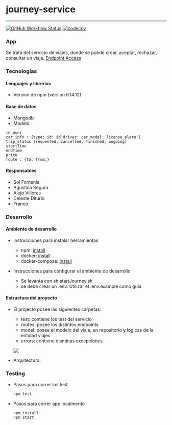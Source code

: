 # journey-service
---
[![GitHub Workflow Status](https://github.com/Fifiuba/journey-service/actions/workflows/node.js.yml/badge.svg?event=push)](https://github.com/Fifiuba/journey-service/commits/develop)
[![codecov](https://codecov.io/gh/Fifiuba/journey-service/branch/develop/graph/badge.svg?token=dJ20t7hz7j)](https://app.codecov.io/gh/Fifiuba/journey-service/tree/develop)


### App
Se trata del servicio de viajes, donde se puede crear, aceptar, rechazar, consultar un viaje.
[Endpoint Access](https://journey-service-solfonte.cloud.okteto.net/docs)

### Tecnologias

#### Lenguajes y librerias
* Version de npm (version 6.14.12)

#### Base de datos

* Mongodb 
* Modelo

```javascrip 
id_user
car_info : {type: id: id_driver: car_model: license_plate:}
trip_status (requested, cancelled, finished, ongoing)
startTime
endTime
price
route : {to: from:}
```

#### Responsables

* Sol Fontenla 
* Agustina Segura
* Alejo Villores
* Celeste Diturio
* Franco 

### Desarrollo

#### Ambiente de desarrollo

* Instrucciones para instalar herramientas
    * npm: [install](https://docs.npmjs.com/downloading-and-installing-node-js-and-npm)
    * docker: [install](https://docs.docker.com/engine/install/)
    * docker-compose: [install](https://docs.docker.com/compose/install/)

* Instrucciones para configurar el ambiente de desarrollo
    * Se levanta con sh.startJourney.sh
    * se debe crear un .env. Utilizar el .env.example como guia

#### Estructura del proyecto 

* El projecto posee las siguientes carpetas:
    * test: contiene los test del servicio 
    * routes: posee los distintos endpoints
    * model: posee el modelo del viaje, un repositorio y logicas de la entidad viajes
    * errors: contiene disntinas excepciones

    ![](https://www.plantuml.com/plantuml/png/ROz12W8n34NtFKKlq2iC0xeI1F46eOrGo3IG9iWWtjr1SR2jNVx_UB-PguAeBUHS9AZLdzYauEhTmps_sKLon0DGD09b-QsEUHEKlkraLpP5QPHdJa1Prq_MSY7nlOHfcFrBxQQ-dlPJl7UToWV2csx8-FqH7IUQxFrcBCaMUW40)

* Arquitectura: 

### Testing 

* Pasos para correr los test
    ```bash
    npm test 
    ```

* Pasos para correr app localmente 
    ```
    npm install
    npm start
    ``` 
